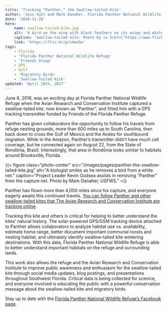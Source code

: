 ```yaml
---
title: 'Tracking “Panther,” the Swallow-tailed Kite'
author: 'Jess Sutt and Mark Danaher, Florida Panther National Wildlife Refuge'
date: '2016-11-28'
hero:
    name: swallow-tailed-kite.jpg
    alt: 'A bird on the wing with black feathers on its wings and white breast.'
    caption: 'Swallow-tailed kite. Photo by <a href=\"https://www.flickr.com/photos/walter_rw/\">Walter Rodriguez</a>, <a href=\"https://creativecommons.org/licenses/by/2.0/\">CC BY 2.0</a>.'
    link: 'https://flic.kr/p/cHwnSw'
tags:
    - Florida
    - 'Florida Panther National Wildlife Refuge'
    - 'Friends Group'
    - GPS
    - Gulf
    - 'Migratory Birds'
    - 'Swallow-Tailed Kite'
updated: 'April 20th, 2017'
---
```


June 8, 2016, was an exciting day at Florida Panther National Wildlife Refuge when the Avian Research and Conservation Institute captured a swallow-tailed kite, now known as “Panther”, and fitted him with a GPS tracking transmitter funded by Friends of the Florida Panther Refuge.

Panther has given collaborators the opportunity to follow his travels from refuge nesting grounds, more than 600 miles up to South Carolina, then back down to cross the Gulf of Mexico and the Andes for southbound migration. While in the Amazon, Panther’s transmitter didn’t have much cell coverage, but he connected again on August 22, from the State of Rondônia, Brazil. Interestingly, that area in Rondônia looks similar to habitats around Brooksville, Florida.

{{< figure class="photo-center" src="/images/pages/panther-the-swallow-tailed-kite.jpg" alt="A biologist smiles as he removes a bird from a white net." caption="Project Leader Kevin Godsea assists in removing “Panther” from the capture net. Photo by Mark Danaher, USFWS." >}}

Panther has flown more than 4,000 miles since his capture, and everyone eagerly awaits this continued travels. [You can follow Panther and other swallow-tailed kites that The Avian Research and Conservation Institute are tracking online](http://www.swallow-tailedkites.org/).

Tracking this kite and others is critical for helping to better understand the kites’ natural history. The solar-powered GPS/GSM tracking device attached to Panther allows collaborators to analyze habitat use vs. availability, estimate home range, better document important communal roosts and nesting habitat, and ultimately identify swallow-tailed kite wintering destinations. With this data, Florida Panther National Wildlife Refuge is able to better understand important habitats on the refuge and surrounding lands.

This work also allows the refuge and the Avian Research and Conservation Institute to improve public awareness and enthusiasm for the swallow-tailed kite through social media updates, blog postings, and presentations throughout Southwest Florida. Critical data is being collected for science, and everyone involved is educating the public with a powerful conservation message about the swallow-tailed kite and migratory birds. 

Stay up to date with the [Florida Panther National Wildlife Refuge’s Facebook page](https://www.facebook.com/FloridaPantherNWR).
